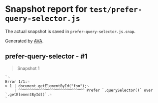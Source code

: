 # Snapshot report for `test/prefer-query-selector.js`

The actual snapshot is saved in `prefer-query-selector.js.snap`.

Generated by [AVA](https://avajs.dev).

## prefer-query-selector - #1

> Snapshot 1

    `␊
    Error 1/1:␊
    > 1 | document.getElementById("foo");␊
        | ^^^^^^^^^^^^^^^^^^^^^^^^^^^^^^ Prefer `.querySelector()` over `.getElementById()`.␊
    `
